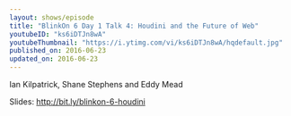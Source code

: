```yaml
---
layout: shows/episode
title: "BlinkOn 6 Day 1 Talk 4: Houdini and the Future of Web"
youtubeID: "ks6iDTJn8wA"
youtubeThumbnail: "https://i.ytimg.com/vi/ks6iDTJn8wA/hqdefault.jpg"
published_on: 2016-06-23
updated_on: 2016-06-23
---
```


Ian Kilpatrick, Shane Stephens and Eddy Mead

Slides: http://bit.ly/blinkon-6-houdini
